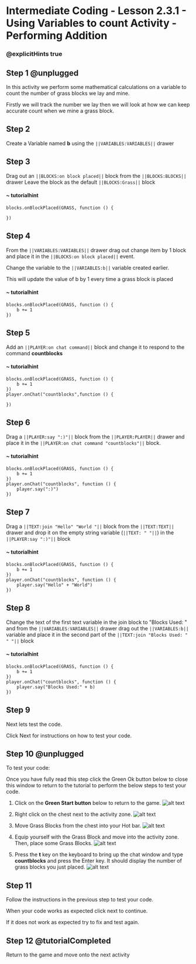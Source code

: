 # Intermediate Coding - Lesson 2.3.1 - Using Variables to count Activity - Performing Addition

### @explicitHints true

## Step 1 @unplugged
In this activity we perform some mathematical calculations on a variable to count the number of grass blocks we lay and mine.

Firstly we will track the number we lay then we will look at how we can keep accurate count when we mine a grass block.

## Step 2
Create a Variable named **b** using the ``||VARIABLES:VARIABLES||`` drawer

## Step 3
Drag out an ``||BLOCKS:on block placed||`` block from the ``||BLOCKS:BLOCKS||`` drawer
Leave the block as the default ``||BLOCKS:Grass||`` block

#### ~ tutorialhint
```blocks 
blocks.onBlockPlaced(GRASS, function () {
	
})

```

## Step 4
From the ``||VARIABLES:VARIABLES||`` drawer drag out change item by 1 block and place it in the ``||BLOCKS:on block placed||`` event.

Change the variable to the ``||VARIABLES:b||`` variable created earlier.

This will update the value of b by 1 every time a grass block is placed
#### ~ tutorialhint
```blocks 
blocks.onBlockPlaced(GRASS, function () {
    b += 1
})

```

## Step 5
Add an ``||PLAYER:on chat command||`` block and change it to respond to the command **countblocks**
#### ~ tutorialhint
```blocks 
blocks.onBlockPlaced(GRASS, function () {
    b += 1
})
player.onChat("countblocks",function () {
	
})
```

## Step 6
Drag a ``||PLAYER:say ":)"||`` block from the ``||PLAYER:PLAYER||`` drawer and place it in the ``||PLAYER:on chat command "countblocks"||`` block.
#### ~ tutorialhint
```blocks 
blocks.onBlockPlaced(GRASS, function () {
    b += 1
})
player.onChat("countblocks", function () {
    player.say(":)")
})

```
## Step 7
Drag a ``||TEXT:join "Hello" "World "||`` block from the ``||TEXT:TEXT||`` drawer and drop it on the empty string variable (``||TEXT: " "||``) in the ``||PLAYER:say ":)"||`` block

#### ~ tutorialhint
```blocks 
blocks.onBlockPlaced(GRASS, function () {
    b += 1
})
player.onChat("countblocks", function () {
    player.say("Hello" + "World")
})

```

## Step 8
Change the text of the first text variable in the join block to "Blocks Used: " and from the ``||VARIABLES:VARIABLES||`` drawer drag out the ``||VARIABLES:b||`` variable and place it in the second part of the ``||TEXT:join "Blocks Used: " " "||`` block
#### ~ tutorialhint
```blocks 
blocks.onBlockPlaced(GRASS, function () {
    b += 1
})
player.onChat("countblocks", function () {
    player.say("Blocks Used:" + b)
})

```

## Step 9
Next lets test the code.

Click Next for instructions on how to test your code.

## Step 10 @unplugged
To test your code:

Once you have fully read this step click the Green Ok button below to close this window to return to the tutorial to perform the below steps to test your code.

1. Click on the **Green Start button** below to return to the game.
![alt text](https://intermediatev3.codingcredentials.com/Lesson2/2.1.1/images/2.jpg?raw=true "Start")

2. Right click on the chest next to the activity zone.
![alt text](https://intermediatev3.codingcredentials.com/Lesson2/2.3.1/images/6.jpg?raw=true "Addition")


3. Move Grass Blocks from the chest into your Hot bar.
![alt text](https://intermediatev3.codingcredentials.com/Lesson2/2.3.1/images/7.png?raw=true "Addition")


4. Equip yourself with the Grass Block and move into the activity zone. Then, place some Grass Blocks.
![alt text](https://intermediatev3.codingcredentials.com/Lesson2/2.3.1/images/8.jpg?raw=true "Addition")


5. Press the **t** key on the keyboard to bring up the chat window and type **countblocks** and press  the Enter key.
It should display the number of grass blocks you just placed.
![alt text](https://intermediatev3.codingcredentials.com/Lesson2/2.3.1/images/9.jpg?raw=true "Addition")

## Step 11
Follow the instructions in the previous step to test your code.

When your code works as expected click next to continue.

If it does not work as expected try to fix and test again.

## Step 12 @tutorialCompleted
Return to the game and move onto the next activity